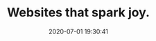 ---
date: 2020-07-01 19:30:41
link:
  source: pocket
  source_url: https://getpocket.com
  text: Websites that spark joy.
  url: https://whimsical.club
source: pocket
syndicated:
- type: pocket
  url: https://whimsical.club
- type: mastodon
  url: https://mastodon.technology/users/roytang/statuses/104444344087651915
- type: twitter
  url: https://twitter.com/roytang/statuses/1278672333889126401/
title: Websites that spark joy.
---